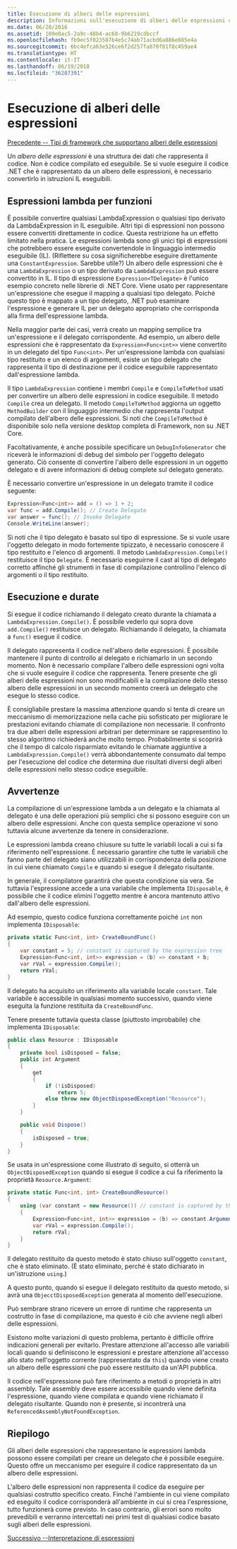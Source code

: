 ```yaml
---
title: Esecuzione di alberi delle espressioni
description: Informazioni sull'esecuzione di alberi delle espressioni convertendoli in istruzioni eseguibili in linguaggio intermedio (IL, Intermediate Language).
ms.date: 06/20/2016
ms.assetid: 109e0ac5-2a9c-48b4-ac68-9b6219cdbccf
ms.openlocfilehash: fb9ec5f023587b4e5c74ab71acbd6a886e085e4a
ms.sourcegitcommit: 6bc4efca63e526ce6f2d257fa870f01f8c459ae4
ms.translationtype: HT
ms.contentlocale: it-IT
ms.lasthandoff: 06/19/2018
ms.locfileid: "36207391"
---
```

# <a name="executing-expression-trees"></a>Esecuzione di alberi delle espressioni

[Precedente -- Tipi di framework che supportano alberi delle espressioni](expression-classes.md)

Un *albero delle espressioni* è una struttura dei dati che rappresenta il codice.
Non è codice compilato ed eseguibile. Se si vuole eseguire il codice .NET che è rappresentato da un albero delle espressioni, è necessario convertirlo in istruzioni IL eseguibili.

## <a name="lambda-expressions-to-functions"></a>Espressioni lambda per funzioni

È possibile convertire qualsiasi LambdaExpression o qualsiasi tipo derivato da LambdaExpression in IL eseguibile. Altri tipi di espressioni non possono essere convertiti direttamente in codice. Questa restrizione ha un effetto limitato nella pratica. Le espressioni lambda sono gli unici tipi di espressioni che potrebbero essere eseguite convertendole in linguaggio intermedio eseguibile (IL). (Riflettere su cosa significherebbe eseguire direttamente una `ConstantExpression`. Sarebbe utile?) Un albero delle espressioni che è una `LambdaExpression` o un tipo derivato da `LambdaExpression` può essere convertito in IL.
Il tipo di espressione `Expression<TDelegate>` è l'unico esempio concreto nelle librerie di .NET Core. Viene usato per rappresentare un'espressione che esegue il mapping a qualsiasi tipo delegato. Poiché questo tipo è mappato a un tipo delegato, .NET può esaminare l'espressione e generare IL per un delegato appropriato che corrisponda alla firma dell'espressione lambda. 

Nella maggior parte dei casi, verrà creato un mapping semplice tra un'espressione e il delegato corrispondente. Ad esempio, un albero delle espressioni che è rappresentato da `Expression<Func<int>>` viene convertito in un delegato del tipo `Func<int>`. Per un'espressione lambda con qualsiasi tipo restituito e un elenco di argomenti, esiste un tipo delegato che rappresenta il tipo di destinazione per il codice eseguibile rappresentato dall'espressione lambda.

Il tipo `LambdaExpression` contiene i membri `Compile` e `CompileToMethod` usati per convertire un albero delle espressioni in codice eseguibile. Il metodo `Compile` crea un delegato. Il metodo `CompileToMethod` aggiorna un oggetto `MethodBuilder` con il linguaggio intermedio che rappresenta l'output compilato dell'albero delle espressioni. Si noti che `CompileToMethod` è disponibile solo nella versione desktop completa di Framework, non su .NET Core.

Facoltativamente, è anche possibile specificare un `DebugInfoGenerator` che riceverà le informazioni di debug del simbolo per l'oggetto delegato generato. Ciò consente di convertire l'albero delle espressioni in un oggetto delegato e di avere informazioni di debug complete sul delegato generato.

È necessario convertire un'espressione in un delegato tramite il codice seguente:

```csharp
Expression<Func<int>> add = () => 1 + 2;
var func = add.Compile(); // Create Delegate
var answer = func(); // Invoke Delegate
Console.WriteLine(answer);
```

Si noti che il tipo delegato è basato sul tipo di espressione. Se si vuole usare l'oggetto delegato in modo fortemente tipizzato, è necessario conoscere il tipo restituito e l'elenco di argomenti. Il metodo `LambdaExpression.Compile()` restituisce il tipo `Delegate`. È necessario eseguirne il cast al tipo di delegato corretto affinché gli strumenti in fase di compilazione controllino l'elenco di argomenti o il tipo restituito.

## <a name="execution-and-lifetimes"></a>Esecuzione e durate

Si esegue il codice richiamando il delegato creato durante la chiamata a `LambdaExpression.Compile()`. È possibile vederlo qui sopra dove `add.Compile()` restituisce un delegato. Richiamando il delegato, la chiamata a `func()` esegue il codice.

Il delegato rappresenta il codice nell'albero delle espressioni. È possibile mantenere il punto di controllo al delegato e richiamarlo in un secondo momento. Non è necessario compilare l'albero delle espressioni ogni volta che si vuole eseguire il codice che rappresenta. Tenere presente che gli alberi delle espressioni non sono modificabili e la compilazione dello stesso albero delle espressioni in un secondo momento creerà un delegato che esegue lo stesso codice.

È consigliabile prestare la massima attenzione quando si tenta di creare un meccanismo di memorizzazione nella cache più sofisticato per migliorare le prestazioni evitando chiamate di compilazione non necessarie. Il confronto tra due alberi delle espressioni arbitrari per determinare se rappresentino lo stesso algoritmo richiederà anche molto tempo. Probabilmente si scoprirà che il tempo di calcolo risparmiato evitando le chiamate aggiuntive a `LambdaExpression.Compile()` verrà abbondantemente consumato dal tempo per l'esecuzione del codice che determina due risultati diversi degli alberi delle espressioni nello stesso codice eseguibile.

## <a name="caveats"></a>Avvertenze

La compilazione di un'espressione lambda a un delegato e la chiamata al delegato è una delle operazioni più semplici che si possono eseguire con un albero delle espressioni. Anche con questa semplice operazione vi sono tuttavia alcune avvertenze da tenere in considerazione. 

Le espressioni lambda creano chiusure su tutte le variabili locali a cui si fa riferimento nell'espressione. È necessario garantire che tutte le variabili che fanno parte del delegato siano utilizzabili in corrispondenza della posizione in cui viene chiamato `Compile` e quando si esegue il delegato risultante.

In generale, il compilatore garantirà che questa condizione sia vera. Se tuttavia l'espressione accede a una variabile che implementa `IDisposable`, è possibile che il codice elimini l'oggetto mentre è ancora mantenuto attivo dall'albero delle espressioni.

Ad esempio, questo codice funziona correttamente poiché `int` non implementa `IDisposable`:

```csharp
private static Func<int, int> CreateBoundFunc()
{
    var constant = 5; // constant is captured by the expression tree
    Expression<Func<int, int>> expression = (b) => constant + b;
    var rVal = expression.Compile();
    return rVal;
}
```

Il delegato ha acquisito un riferimento alla variabile locale `constant`.
Tale variabile è accessibile in qualsiasi momento successivo, quando viene eseguita la funzione restituita da `CreateBoundFunc`.

Tenere presente tuttavia questa classe (piuttosto improbabile) che implementa `IDisposable`:

```csharp
public class Resource : IDisposable
{
    private bool isDisposed = false;
    public int Argument
    {
        get
        {
            if (!isDisposed)
                return 5;
            else throw new ObjectDisposedException("Resource");
        }
    }

    public void Dispose()
    {
        isDisposed = true;
    }
}
```

Se usata in un'espressione come illustrato di seguito, si otterrà un `ObjectDisposedException` quando si esegue il codice a cui fa riferimento la proprietà `Resource.Argument`:

```csharp
private static Func<int, int> CreateBoundResource()
{
    using (var constant = new Resource()) // constant is captured by the expression tree
    {
        Expression<Func<int, int>> expression = (b) => constant.Argument + b;
        var rVal = expression.Compile();
        return rVal;
    }
}
```

Il delegato restituito da questo metodo è stato chiuso sull'oggetto `constant`, che è stato eliminato. (È stato eliminato, perché è stato dichiarato in un'istruzione `using`.) 

A questo punto, quando si esegue il delegato restituito da questo metodo, si avrà una `ObjecctDisposedException` generata al momento dell'esecuzione.

Può sembrare strano ricevere un errore di runtime che rappresenta un costrutto in fase di compilazione, ma questo è ciò che avviene negli alberi delle espressioni.

Esistono molte variazioni di questo problema, pertanto è difficile offrire indicazioni generali per evitarlo. Prestare attenzione all'accesso alle variabili locali quando si definiscono le espressioni e prestare attenzione all'accesso allo stato nell'oggetto corrente (rappresentato da `this`) quando viene creato un albero delle espressioni che può essere restituito da un'API pubblica.

Il codice nell'espressione può fare riferimento a metodi o proprietà in altri assembly. Tale assembly deve essere accessibile quando viene definita l'espressione, quando viene compilata e quando viene richiamato il delegato risultante. Quando non è presente, si incontrerà una `ReferencedAssemblyNotFoundException`.

## <a name="summary"></a>Riepilogo

Gli alberi delle espressioni che rappresentano le espressioni lambda possono essere compilati per creare un delegato che è possibile eseguire. Questo offre un meccanismo per eseguire il codice rappresentato da un albero delle espressioni.

L'albero delle espressioni non rappresenta il codice da eseguire per qualsiasi costrutto specifico creato. Finché l'ambiente in cui viene compilato ed eseguito il codice corrisponderà all'ambiente in cui si crea l'espressione, tutto funzionerà come previsto. In caso contrario, gli errori sono molto prevedibili e verranno intercettati nei primi test di qualsiasi codice basato sugli alberi delle espressioni.

[Successivo --Interpretazione di espressioni](expression-trees-interpreting.md)
